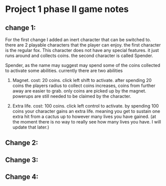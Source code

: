 # Project 1 phase II game notes

## change 1:
For the first change I added an inert character that can be switched to. there are 2 playable characters that the player can enjoy. the first character is the regular fox. This character does not have any special features. it just runs around and collects coins. the second character is called Spender. 

Spender, as the name may suggest may spend some of the coins collected to activate some abilities. currently there are two abilities
1. Magnet. cost: 20 coins. click left shift to activate. after spending 20 coins the players radius to collect coins increases, coins from further away are easier to grab. only coins are picked up by the magnet. powerups are still needed to be claimed by the character. 

2. Extra life. cost: 100 coins. click left control to activate. by spending 100 coins your character gains an extra life. meaning you get to sustain one extra hit from a cactus up to however many lives you have gained. (at the moment there is no way to really see how many lives you have. I will update that later.)

## Change 2:

## Change 3:

## Change 4: